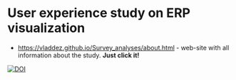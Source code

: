 # User experience study on ERP visualization

-   https://vladdez.github.io/Survey_analyses/about.html - web-site with all information about the study. **Just click it!**

[![DOI](https://zenodo.org/badge/621265591.svg)](https://zenodo.org/doi/10.5281/zenodo.10033923)
